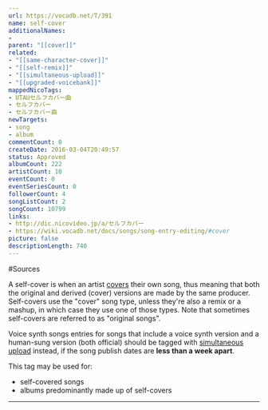 ```yaml
---
url: https://vocadb.net/T/391
name: self-cover
additionalNames: 
- 
parent: "[[cover]]"
related:
- "[[same-character-cover]]"
- "[[self-remix]]"
- "[[simultaneous-upload]]"
- "[[upgraded-voicebank]]"
mappedNicoTags:
- UTAUセルフカバー曲
- セルフカバー
- セルフカバー曲
newTargets:
- song
- album
commentCount: 0
createDate: 2016-03-04T20:49:57
status: Approved
albumCount: 222
artistCount: 10
eventCount: 0
eventSeriesCount: 0
followerCount: 4
songListCount: 2
songCount: 10799
links: 
- http://dic.nicovideo.jp/a/セルフカバー
- https://wiki.vocadb.net/docs/songs/song-entry-editing/#cover
picture: false
descriptionLength: 740
---
```


#Sources

A self-cover is when an artist [covers](http://vocadb.net/T/74/cover) their own song, thus meaning that both the original and derived (cover) versions are made by the same producer. Self-covers use the "cover" song type, unless they're also a remix or a mashup, in which case they use one of those types. Note that sometimes self-covers are referred to as "original songs".

Voice synth songs entries for songs that include a voice synth version and a human-sung version (both official) should be tagged with [simultaneous upload](https://vocadb.net/T/4946/simultaneous-upload) instead, if the song publish dates are **less than a week apart**. 


This tag may be used for:
* self-covered songs
* albums predominantly made up of self-covers

---

